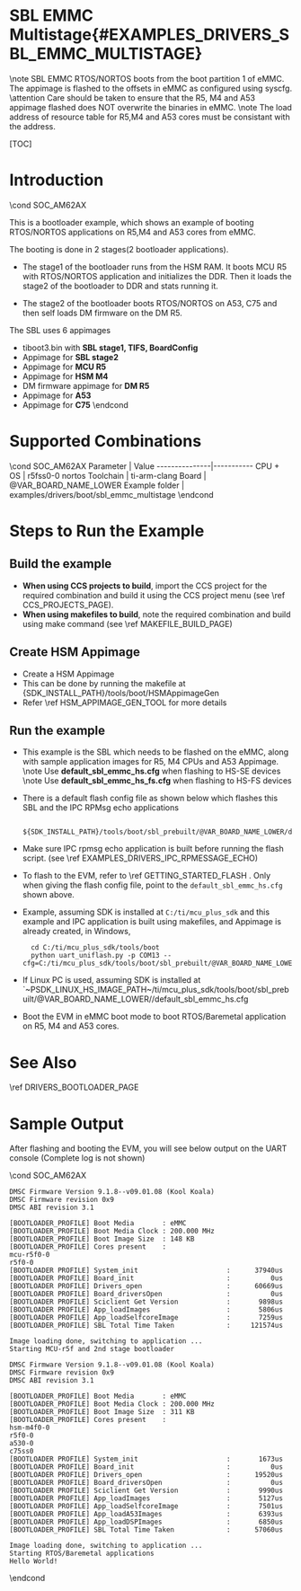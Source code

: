 # SBL EMMC Multistage{#EXAMPLES_DRIVERS_SBL_EMMC_MULTISTAGE}

\note SBL EMMC RTOS/NORTOS boots from the boot partition 1 of eMMC. The appimage is flashed to the offsets in eMMC as configured using syscfg.
\attention Care should be taken to ensure that the R5, M4 and A53 appimage flashed does NOT overwrite the binaries in eMMC.
\note The load address of resource table for R5,M4 and A53 cores must be consistant with the address.

[TOC]

# Introduction

\cond SOC_AM62AX

This is a bootloader example, which shows an example of booting  RTOS/NORTOS applications on R5,M4 and A53 cores from eMMC.

The booting is done in 2 stages(2 bootloader applications).
 - The stage1 of the bootloader runs from the HSM RAM. It boots MCU R5 with RTOS/NORTOS application and initializes the DDR. Then it loads the stage2 of the bootloader to DDR and stats running it.

 - The stage2 of the bootloader boots RTOS/NORTOS on A53, C75 and then self loads DM firmware on the DM R5.

The SBL uses 6 appimages
- tiboot3.bin with **SBL stage1, TIFS, BoardConfig**
- Appimage for **SBL stage2**
- Appimage for **MCU R5**
- Appimage for **HSM M4**
- DM firmware appimage for **DM R5**
- Appimage for **A53**
- Appimage for **C75**
\endcond

# Supported Combinations

\cond SOC_AM62AX
 Parameter      | Value
 ---------------|-----------
 CPU + OS       | r5fss0-0 nortos
 Toolchain      | ti-arm-clang
 Board          | @VAR_BOARD_NAME_LOWER
 Example folder | examples/drivers/boot/sbl_emmc_multistage
\endcond

# Steps to Run the Example

## Build the example

- **When using CCS projects to build**, import the CCS project for the required combination
  and build it using the CCS project menu (see \ref CCS_PROJECTS_PAGE).
- **When using makefiles to build**, note the required combination and build using
  make command (see \ref MAKEFILE_BUILD_PAGE)

## Create HSM Appimage

- Create a HSM Appimage
- This can be done by running the makefile at {SDK_INSTALL_PATH}/tools/boot/HSMAppimageGen
- Refer \ref HSM_APPIMAGE_GEN_TOOL for more details

## Run the example

- This example is the SBL which needs to be flashed on the eMMC, along with sample application images for R5, M4 CPUs and A53 Appimage.
\note Use **default_sbl_emmc_hs.cfg** when flashing to HS-SE devices
\note Use **default_sbl_emmc_hs_fs.cfg** when flashing to HS-FS devices
- There is a default flash config file as shown below which flashes this SBL and the IPC RPMsg echo applications

        ${SDK_INSTALL_PATH}/tools/boot/sbl_prebuilt/@VAR_BOARD_NAME_LOWER/default_sbl_emmc_hs.cfg

- Make sure IPC rpmsg echo application is built before running the flash script. (see \ref EXAMPLES_DRIVERS_IPC_RPMESSAGE_ECHO)

- To flash to the EVM, refer to \ref GETTING_STARTED_FLASH . Only when giving the flash config file, point to the `default_sbl_emmc_hs.cfg` shown above.

- Example, assuming SDK is installed at `C:/ti/mcu_plus_sdk` and this example and IPC application is built using makefiles, and Appimage is already created, in Windows,

        cd C:/ti/mcu_plus_sdk/tools/boot
        python uart_uniflash.py -p COM13 --cfg=C:/ti/mcu_plus_sdk/tools/boot/sbl_prebuilt/@VAR_BOARD_NAME_LOWER/default_sbl_emmc_hs.cfg

- If Linux PC is used, assuming SDK is installed at `~PSDK_LINUX_HS_IMAGE_PATH~/ti/mcu_plus_sdk/tools/boot/sbl_prebuilt/@VAR_BOARD_NAME_LOWER//default_sbl_emmc_hs.cfg

- Boot the EVM in eMMC boot mode to boot RTOS/Baremetal application on R5, M4 and A53 cores.

# See Also

\ref DRIVERS_BOOTLOADER_PAGE

# Sample Output

After flashing and booting the EVM, you will see below output on the UART console (Complete log is not shown)

\cond SOC_AM62AX

    DMSC Firmware Version 9.1.8--v09.01.08 (Kool Koala)
    DMSC Firmware revision 0x9
    DMSC ABI revision 3.1

    [BOOTLOADER_PROFILE] Boot Media       : eMMC
    [BOOTLOADER_PROFILE] Boot Media Clock : 200.000 MHz
    [BOOTLOADER_PROFILE] Boot Image Size  : 148 KB
    [BOOTLOADER_PROFILE] Cores present    :
    mcu-r5f0-0
    r5f0-0
    [BOOTLOADER PROFILE] System_init                      :      37940us
    [BOOTLOADER PROFILE] Board_init                       :          0us
    [BOOTLOADER PROFILE] Drivers_open                     :      60669us
    [BOOTLOADER PROFILE] Board_driversOpen                :          0us
    [BOOTLOADER PROFILE] Sciclient Get Version            :       9898us
    [BOOTLOADER PROFILE] App_loadImages                   :       5806us
    [BOOTLOADER PROFILE] App_loadSelfcoreImage            :       7259us
    [BOOTLOADER_PROFILE] SBL Total Time Taken             :     121574us

    Image loading done, switching to application ...
    Starting MCU-r5f and 2nd stage bootloader

    DMSC Firmware Version 9.1.8--v09.01.08 (Kool Koala)
    DMSC Firmware revision 0x9
    DMSC ABI revision 3.1

    [BOOTLOADER_PROFILE] Boot Media       : eMMC
    [BOOTLOADER_PROFILE] Boot Media Clock : 200.000 MHz
    [BOOTLOADER_PROFILE] Boot Image Size  : 311 KB
    [BOOTLOADER_PROFILE] Cores present    :
    hsm-m4f0-0
    r5f0-0
    a530-0
    c75ss0
    [BOOTLOADER PROFILE] System_init                      :       1673us
    [BOOTLOADER PROFILE] Board_init                       :          0us
    [BOOTLOADER PROFILE] Drivers_open                     :      19520us
    [BOOTLOADER PROFILE] Board_driversOpen                :          0us
    [BOOTLOADER PROFILE] Sciclient Get Version            :       9990us
    [BOOTLOADER PROFILE] App_loadImages                   :       5127us
    [BOOTLOADER PROFILE] App_loadSelfcoreImage            :       7501us
    [BOOTLOADER PROFILE] App_loadA53Images                :       6393us
    [BOOTLOADER PROFILE] App_loadDSPImages                :       6850us
    [BOOTLOADER_PROFILE] SBL Total Time Taken             :      57060us

    Image loading done, switching to application ...
    Starting RTOS/Baremetal applications
    Hello World!

\endcond